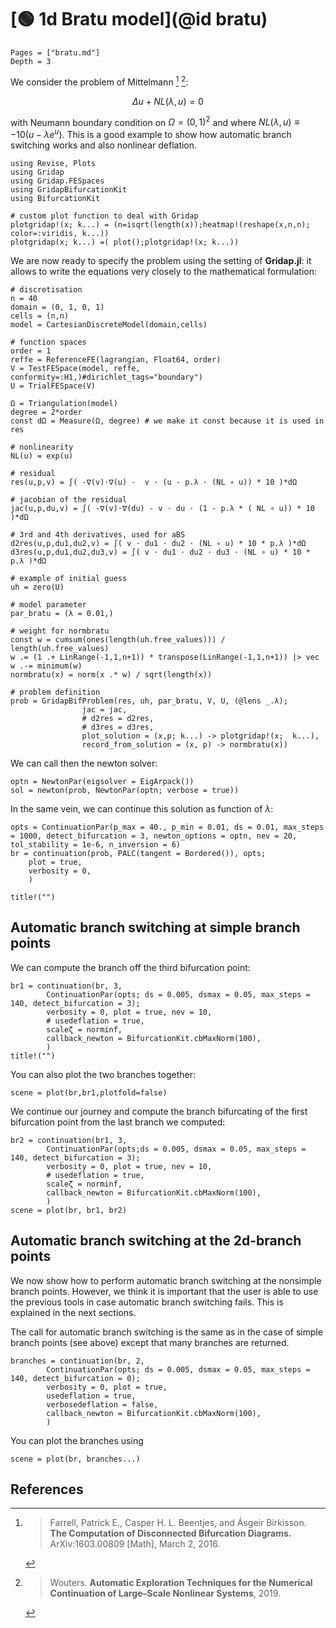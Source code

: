 # [🟢 1d Bratu model](@id bratu)

```@contents
Pages = ["bratu.md"]
Depth = 3
```

We consider the problem of Mittelmann [^Farrell] [^Wouters]:

$$\Delta u + NL(\lambda,u) = 0$$

with Neumann boundary condition on $\Omega = (0,1)^2$ and where $NL(\lambda,u)\equiv-10(u-\lambda e^u)$. This is a good example to show how automatic branch switching works and also nonlinear deflation.

```@example BRATU
using Revise, Plots
using Gridap
using Gridap.FESpaces
using GridapBifurcationKit
using BifurcationKit

# custom plot function to deal with Gridap
plotgridap!(x; k...) = (n=isqrt(length(x));heatmap!(reshape(x,n,n); color=:viridis, k...))
plotgridap(x; k...) =( plot();plotgridap!(x; k...))
```

We are now ready to specify the problem using the setting of **Gridap.jl**: it allows to write the equations very closely to the mathematical formulation:

```@example BRATU
# discretisation
n = 40
domain = (0, 1, 0, 1)
cells = (n,n)
model = CartesianDiscreteModel(domain,cells)

# function spaces
order = 1
reffe = ReferenceFE(lagrangian, Float64, order)
V = TestFESpace(model, reffe, conformity=:H1,)#dirichlet_tags="boundary")
U = TrialFESpace(V)

Ω = Triangulation(model)
degree = 2*order
const dΩ = Measure(Ω, degree) # we make it const because it is used in res

# nonlinearity
NL(u) = exp(u)

# residual
res(u,p,v) = ∫( -∇(v)⋅∇(u) -  v ⋅ (u - p.λ ⋅ (NL ∘ u)) * 10 )*dΩ

# jacobian of the residual
jac(u,p,du,v) = ∫( -∇(v)⋅∇(du) - v ⋅ du ⋅ (1 - p.λ * ( NL ∘ u)) * 10 )*dΩ

# 3rd and 4th derivatives, used for aBS
d2res(u,p,du1,du2,v) = ∫( v ⋅ du1 ⋅ du2 ⋅ (NL ∘ u) * 10 * p.λ )*dΩ
d3res(u,p,du1,du2,du3,v) = ∫( v ⋅ du1 ⋅ du2 ⋅ du3 ⋅ (NL ∘ u) * 10 * p.λ )*dΩ

# example of initial guess
uh = zero(U)

# model parameter
par_bratu = (λ = 0.01,)

# weight for normbratu
const w = cumsum(ones(length(uh.free_values))) / length(uh.free_values)
w .= (1 .+ LinRange(-1,1,n+1)) * transpose(LinRange(-1,1,n+1)) |> vec
w .-= minimum(w)
normbratu(x) = norm(x .* w) / sqrt(length(x))

# problem definition
prob = GridapBifProblem(res, uh, par_bratu, V, U, (@lens _.λ);
                jac = jac,
                # d2res = d2res,
                # d3res = d3res,
                plot_solution = (x,p; k...) -> plotgridap!(x;  k...),
                record_from_solution = (x, p) -> normbratu(x))
```

We can call then the newton solver:

```@example BRATU
optn = NewtonPar(eigsolver = EigArpack())
sol = newton(prob, NewtonPar(optn; verbose = true))
```

In the same vein, we can continue this solution as function of $\lambda$:

```@example BRATU
opts = ContinuationPar(p_max = 40., p_min = 0.01, ds = 0.01, max_steps = 1000, detect_bifurcation = 3, newton_options = optn, nev = 20, tol_stability = 1e-6, n_inversion = 6)
br = continuation(prob, PALC(tangent = Bordered()), opts;
	plot = true,
	verbosity = 0,
	)
```

```@example BRATU
title!("")
```



## Automatic branch switching at simple branch points

We can compute the branch off the third bifurcation point:

```@example BRATU
br1 = continuation(br, 3,
        ContinuationPar(opts; ds = 0.005, dsmax = 0.05, max_steps = 140, detect_bifurcation = 3);
        verbosity = 0, plot = true, nev = 10,
        # usedeflation = true,
        scaleζ = norminf,
        callback_newton = BifurcationKit.cbMaxNorm(100),
        )
title!("")
```

You can also plot the two branches together:

```@example BRATU
scene = plot(br,br1,plotfold=false)
```

We continue our journey and compute the branch bifurcating of the first bifurcation point from the last branch we computed:

```@example BRATU
br2 = continuation(br1, 3,
        ContinuationPar(opts;ds = 0.005, dsmax = 0.05, max_steps = 140, detect_bifurcation = 3);
        verbosity = 0, plot = true, nev = 10,
        # usedeflation = true,
        scaleζ = norminf,
        callback_newton = BifurcationKit.cbMaxNorm(100),
        )
scene = plot(br, br1, br2)
```

## Automatic branch switching at the 2d-branch points

We now show how to perform automatic branch switching at the nonsimple branch points. However, we think it is important that the user is able to use the previous tools in case automatic branch switching fails. This is explained in the next sections.

The call for automatic branch switching is the same as in the case of simple branch points (see above) except that many branches are returned.

```@example BRATU
branches = continuation(br, 2,
        ContinuationPar(opts; ds = 0.005, dsmax = 0.05, max_steps = 140, detect_bifurcation = 0);
        verbosity = 0, plot = true,
        usedeflation = true,
        verbosedeflation = false,
        callback_newton = BifurcationKit.cbMaxNorm(100),
        )
```

You can plot the branches using

```@example BRATU
scene = plot(br, branches...)
```

## References

[^Farrell]:> Farrell, Patrick E., Casper H. L. Beentjes, and Ásgeir Birkisson. **The Computation of Disconnected Bifurcation Diagrams.** ArXiv:1603.00809 [Math], March 2, 2016.

[^Wouters]:> Wouters. **Automatic Exploration Techniques for the Numerical Continuation of Large–Scale Nonlinear Systems**, 2019.
